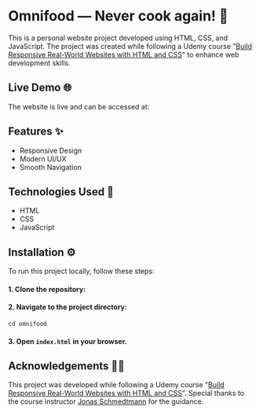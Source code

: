 # Omnifood — Never cook again! 🥗

This is a personal website project developed using HTML, CSS, and JavaScript. The project was created while following a Udemy course "[Build Responsive Real-World Websites with HTML and CSS](https://www.udemy.com/course/design-and-develop-a-killer-website-with-html5-and-css3/?kw=html+css&src=sac&couponCode=THANKSLEARNER24)" to enhance web development skills.

## Live Demo 🌐

The website is live and can be accessed at:

## Features ✨

- Responsive Design
- Modern UI/UX
- Smooth Navigation

## Technologies Used 🧪

- HTML
- CSS
- JavaScript

## Installation ⚙️

To run this project locally, follow these steps:

#### 1. Clone the repository:

#### 2. Navigate to the project directory:

```
cd omnifood
```

#### 3. Open `index.html` in your browser.

## Acknowledgements 🙌🏻

This project was developed while following a Udemy course "[Build Responsive Real-World Websites with HTML and CSS](https://www.udemy.com/course/design-and-develop-a-killer-website-with-html5-and-css3/?kw=html+css&src=sac&couponCode=THANKSLEARNER24)". Special thanks to the course instructor [Jonas Schmedtmann](https://www.udemy.com/user/jonasschmedtmann/) for the guidance.
